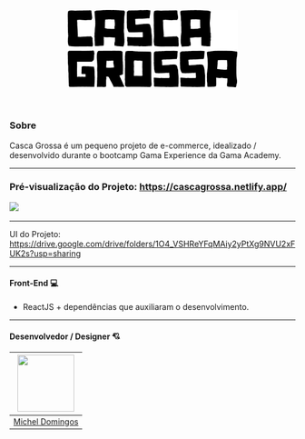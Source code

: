 <p align="center">	
  <img src="https://github.com/micheldslive/casca-grossa/blob/master/demo/casca-grossa-logo.png" width="300" alt="Unform" />
</p>	

<br>

### Sobre

Casca Grossa é um pequeno projeto de e-commerce, idealizado / desenvolvido durante o bootcamp Gama Experience da Gama Academy.

-------------------------------------
### Pré-visualização do Projeto: https://cascagrossa.netlify.app/
<img src="https://github.com/micheldslive/casca-grossa/blob/master/demo/demo.gif" width="700"   />

-------------------------------------
UI do Projeto: https://drive.google.com/drive/folders/1O4_VSHReYFqMAiy2yPtXg9NVU2xFUK2s?usp=sharing

-------------------------------------
#### Front-End 💻
* ReactJS + dependências que auxiliaram o desenvolvimento.

-------------------------------------
#### Desenvolvedor / Designer 💘
| <img src="https://avatars.githubusercontent.com/u/55795597?v=4" width="100" height="100" /> |
| :---:  |
| [Michel Domingos](https://github.com/micheldslive) |
